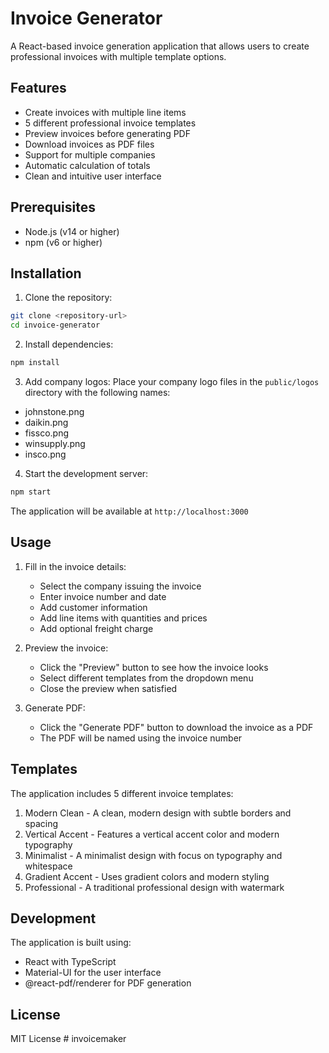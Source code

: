 # Invoice Generator

A React-based invoice generation application that allows users to create professional invoices with multiple template options.

## Features

- Create invoices with multiple line items
- 5 different professional invoice templates
- Preview invoices before generating PDF
- Download invoices as PDF files
- Support for multiple companies
- Automatic calculation of totals
- Clean and intuitive user interface

## Prerequisites

- Node.js (v14 or higher)
- npm (v6 or higher)

## Installation

1. Clone the repository:
```bash
git clone <repository-url>
cd invoice-generator
```

2. Install dependencies:
```bash
npm install
```

3. Add company logos:
Place your company logo files in the `public/logos` directory with the following names:
- johnstone.png
- daikin.png
- fissco.png
- winsupply.png
- insco.png

4. Start the development server:
```bash
npm start
```

The application will be available at `http://localhost:3000`

## Usage

1. Fill in the invoice details:
   - Select the company issuing the invoice
   - Enter invoice number and date
   - Add customer information
   - Add line items with quantities and prices
   - Add optional freight charge

2. Preview the invoice:
   - Click the "Preview" button to see how the invoice looks
   - Select different templates from the dropdown menu
   - Close the preview when satisfied

3. Generate PDF:
   - Click the "Generate PDF" button to download the invoice as a PDF
   - The PDF will be named using the invoice number

## Templates

The application includes 5 different invoice templates:

1. Modern Clean - A clean, modern design with subtle borders and spacing
2. Vertical Accent - Features a vertical accent color and modern typography
3. Minimalist - A minimalist design with focus on typography and whitespace
4. Gradient Accent - Uses gradient colors and modern styling
5. Professional - A traditional professional design with watermark

## Development

The application is built using:
- React with TypeScript
- Material-UI for the user interface
- @react-pdf/renderer for PDF generation

## License

MIT License # invoicemaker
